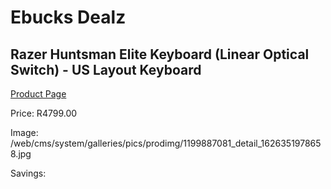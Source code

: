 
# Ebucks Dealz
## Razer Huntsman Elite Keyboard (Linear Optical Switch) - US Layout Keyboard
[Product Page](https://www.ebucks.com/web/shop/productSelected.do?prodId=1199887081&catId=365757697)

Price: R4799.00

Image: /web/cms/system/galleries/pics/prodimg/1199887081_detail_1626351978658.jpg

Savings: 


	
